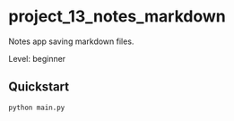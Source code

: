 # project_13_notes_markdown

Notes app saving markdown files.

Level: beginner

## Quickstart

```bash
python main.py
```

